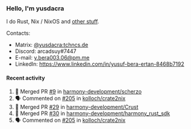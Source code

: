 ### Hello, I'm yusdacra

I do Rust, Nix / NixOS and [other stuff](https://yusdacra.gitlab.io/about).

Contacts:
- Matrix: [@yusdacra:tchncs.de](https://matrix.to/#/@yusdacra:tchncs.de)
- Discord: arcadsuy#7447
- E-mail: y.bera003.06@pm.me
- LinkedIn: https://www.linkedin.com/in/yusuf-bera-ertan-8468b7192

#### Recent activity

<!--START_SECTION:activity-->
1. 🎉 Merged PR [#9](https://github.com/harmony-development/scherzo/pull/9) in [harmony-development/scherzo](https://github.com/harmony-development/scherzo)
2. 🗣 Commented on [#205](https://github.com/kolloch/crate2nix/issues/205) in [kolloch/crate2nix](https://github.com/kolloch/crate2nix)
3. 🎉 Merged PR [#29](https://github.com/harmony-development/Crust/pull/29) in [harmony-development/Crust](https://github.com/harmony-development/Crust)
4. 🎉 Merged PR [#30](https://github.com/harmony-development/harmony_rust_sdk/pull/30) in [harmony-development/harmony_rust_sdk](https://github.com/harmony-development/harmony_rust_sdk)
5. 🗣 Commented on [#205](https://github.com/kolloch/crate2nix/issues/205) in [kolloch/crate2nix](https://github.com/kolloch/crate2nix)
<!--END_SECTION:activity-->
